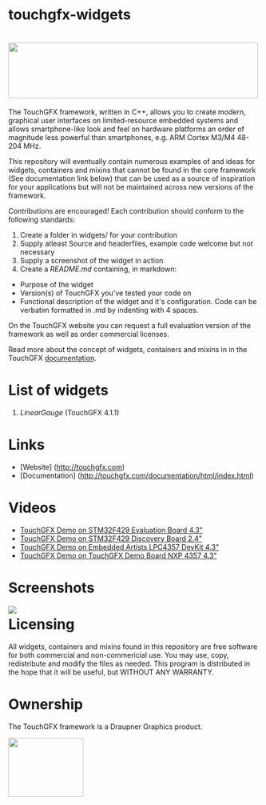 touchgfx-widgets
================

# <img src="http://touchgfx.com/static/touchgfx_logo_03_small.png" width="500" height="111">

The TouchGFX framework, written in C++, allows you to create modern, graphical user interfaces on limited-resource embedded systems and allows smartphone-like look and feel on hardware platforms an order of magnitude less powerful than smartphones, e.g. ARM Cortex M3/M4 48-204 MHz.

This repository will eventually contain numerous examples of and ideas for widgets, containers and mixins that cannot be found in the core framework (See documentation link below) that can be used as a source of inspiration for your applications but  will not be maintained across new versions of the framework. 

Contributions are encouraged! Each contribution should conform to the following standards:

 1. Create a folder in widgets/ for your contribution
 2. Supply atleast Source and headerfiles, example code welcome but not necessary
 2. Supply a screenshot of the widget in action
 3. Create a *README.md* containing, in markdown:
   - Purpose of the widget
   - Version(s) of TouchGFX you've tested your code on
   - Functional description of the widget and it's configuration. Code can be verbatim formatted in .md by indenting with 4 spaces.

On the TouchGFX website you can request a full evaluation version of the framework as well as order commercial licenses. 

Read more about the concept of widgets, containers and mixins in  in the TouchGFX [documentation](http://touchgfx.com/documentation/html/index.html).

# List of widgets

 1. *LinearGauge* (TouchGFX 4.1.1)

# Links

* [Website] (http://touchgfx.com)
* [Documentation] (http://touchgfx.com/documentation/html/index.html)

# Videos

* [TouchGFX Demo on STM32F429 Evaluation Board 4.3"](http://www.youtube.com/watch?v=QcKX_Pc6ldU)
* [TouchGFX Demo on STM32F429 Discovery Board 2.4"](http://www.youtube.com/watch?v=j-fgE1hOlbo)
* [TouchGFX Demo on Embedded Artists LPC4357 DevKit 4.3"](http://www.youtube.com/watch?v=OzRpGLfjh1c)
* [TouchGFX Demo on TouchGFX Demo Board NXP 4357 4.3"](http://www.youtube.com/watch?v=dvSK0oXQqfA)

# Screenshots

<img align="left" src="http://touchgfx.com/static/touchgfx_demos.png">

# Licensing

All widgets, containers and mixins found in this repository are free software for both commercial and non-commericial use. You may use, copy, redistribute and modify the files as needed. This program is distributed in the hope that it will be useful, but WITHOUT ANY WARRANTY.

# Ownership

The TouchGFX framework is a Draupner Graphics product.

<img align="left" width="150" height="118" src="http://touchgfx.com/static/draupner_vlogo.png">
